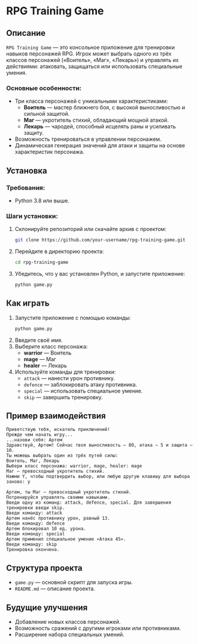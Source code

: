 # RPG Training Game

## Описание
`RPG Training Game` — это консольное приложение для тренировки навыков персонажей RPG. Игрок может выбрать одного из трёх классов персонажей («Воитель», «Маг», «Лекарь») и управлять их действиями: атаковать, защищаться или использовать специальные умения.

### Основные особенности:
- Три класса персонажей с уникальными характеристиками:
  - **Воитель** — мастер ближнего боя, с высокой выносливостью и сильной защитой.
  - **Маг** — укротитель стихий, обладающий мощной атакой.
  - **Лекарь** — чародей, способный исцелять раны и усиливать защиту.
- Возможность тренироваться в управлении персонажем.
- Динамическая генерация значений для атаки и защиты на основе характеристик персонажа.

## Установка

### Требования:
- Python 3.8 или выше.

### Шаги установки:
1. Склонируйте репозиторий или скачайте архив с проектом:
   ```bash
   git clone https://github.com/your-username/rpg-training-game.git
   ```
2. Перейдите в директорию проекта:
   ```bash
   cd rpg-training-game
   ```
3. Убедитесь, что у вас установлен Python, и запустите приложение:
   ```bash
   python game.py
   ```

## Как играть
1. Запустите приложение с помощью команды:
   ```bash
   python game.py
   ```
2. Введите своё имя.
3. Выберите класс персонажа:
   - **warrior** — Воитель
   - **mage** — Маг
   - **healer** — Лекарь
4. Используйте команды для тренировки:
   - `attack` — нанести урон противнику.
   - `defence` — заблокировать атаку противника.
   - `special` — использовать специальное умение.
   - `skip` — завершить тренировку.

## Пример взаимодействия
```
Приветствую тебя, искатель приключений!
Прежде чем начать игру...
...назови себя: Артем
Здравствуй, Артем! Сейчас твоя выносливость — 80, атака — 5 и защита — 10.
Ты можешь выбрать один из трёх путей силы:
Воитель, Маг, Лекарь
Выбери класс персонажа: warrior, mage, healer: mage
Маг — превосходный укротитель стихий.
Нажми Y, чтобы подтвердить выбор, или любую другую клавишу для выбора заново: y

Артем, ты Маг — превосходный укротитель стихий.
Потренируйся управлять своими навыками.
Введи одну из команд: attack, defence, special. Для завершения тренировки введи skip.
Введи команду: attack
Артем нанёс противнику урон, равный 13.
Введи команду: defence
Артем блокировал 10 ед. урона.
Введи команду: special
Артем применил специальное умение «Атака 45».
Введи команду: skip
Тренировка окончена.
```

## Структура проекта
- `game.py` — основной скрипт для запуска игры.
- `README.md` — описание проекта.

## Будущие улучшения
- Добавление новых классов персонажей.
- Возможность сражений с другими игроками или противниками.
- Расширение набора специальных умений.


